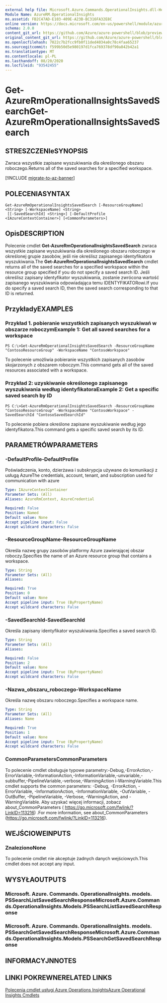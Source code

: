 ```yaml
---
external help file: Microsoft.Azure.Commands.OperationalInsights.dll-Help.xml
Module Name: AzureRM.OperationalInsights
ms.assetid: FB2C47AD-E103-409E-A23B-BC316FA32E8C
online version: https://docs.microsoft.com/en-us/powershell/module/azurerm.operationalinsights/get-azurermoperationalinsightssavedsearch
schema: 2.0.0
content_git_url: https://github.com/Azure/azure-powershell/blob/preview/src/ResourceManager/OperationalInsights/Commands.OperationalInsights/help/Get-AzureRmOperationalInsightsSavedSearch.md
original_content_git_url: https://github.com/Azure/azure-powershell/blob/preview/src/ResourceManager/OperationalInsights/Commands.OperationalInsights/help/Get-AzureRmOperationalInsightsSavedSearch.md
ms.openlocfilehash: 7022c7b2fcc9fb0f11ded4034a0c78c4faa65237
ms.sourcegitcommit: f599b50d5e980197d1fca769378df90a842b42a1
ms.translationtype: MT
ms.contentlocale: pl-PL
ms.lasthandoff: 08/20/2020
ms.locfileid: "93542455"
---
```

# <span data-ttu-id="c9d9b-101">Get-AzureRmOperationalInsightsSavedSearch</span><span class="sxs-lookup"><span data-stu-id="c9d9b-101">Get-AzureRmOperationalInsightsSavedSearch</span></span>

## <span data-ttu-id="c9d9b-102">STRESZCZENIe</span><span class="sxs-lookup"><span data-stu-id="c9d9b-102">SYNOPSIS</span></span>
<span data-ttu-id="c9d9b-103">Zwraca wszystkie zapisane wyszukiwania dla określonego obszaru roboczego.</span><span class="sxs-lookup"><span data-stu-id="c9d9b-103">Returns all of the saved searches for a specified workspace.</span></span>

[!INCLUDE [migrate-to-az-banner](../../includes/migrate-to-az-banner.md)]

## <span data-ttu-id="c9d9b-104">POLECENIA</span><span class="sxs-lookup"><span data-stu-id="c9d9b-104">SYNTAX</span></span>

```
Get-AzureRmOperationalInsightsSavedSearch [-ResourceGroupName] <String> [-WorkspaceName] <String>
 [[-SavedSearchId] <String>] [-DefaultProfile <IAzureContextContainer>] [<CommonParameters>]
```

## <span data-ttu-id="c9d9b-105">Opis</span><span class="sxs-lookup"><span data-stu-id="c9d9b-105">DESCRIPTION</span></span>
<span data-ttu-id="c9d9b-106">Polecenie cmdlet **Get-AzureRmOperationalInsightsSavedSearch** zwraca wszystkie zapisane wyszukiwania dla określonego obszaru roboczego w określonej grupie zasobów, jeśli nie określisz zapisanego identyfikatora wyszukiwania.</span><span class="sxs-lookup"><span data-stu-id="c9d9b-106">The **Get-AzureRmOperationalInsightsSavedSearch** cmdlet returns all of the saved searches for a specified workspace within the resource group specified if you do not specify a saved search ID.</span></span>
<span data-ttu-id="c9d9b-107">Jeśli określisz zapisany identyfikator wyszukiwania, zostanie zwrócona wartość zapisanego wyszukiwania odpowiadająca temu IDENTYFIKATORowi.</span><span class="sxs-lookup"><span data-stu-id="c9d9b-107">If you do specify a saved search ID, then the saved search corresponding to that ID is returned.</span></span>

## <span data-ttu-id="c9d9b-108">Przykłady</span><span class="sxs-lookup"><span data-stu-id="c9d9b-108">EXAMPLES</span></span>

### <span data-ttu-id="c9d9b-109">Przykład 1. pobieranie wszystkich zapisanych wyszukiwań w obszarze roboczym</span><span class="sxs-lookup"><span data-stu-id="c9d9b-109">Example 1: Get all saved searches for a workspace</span></span>
```
PS C:\>Get-AzureRmOperationalInsightsSavedSearch -ResourceGroupName "ContosoResourceGroup" -WorkspaceName "ContosoWorkspace"
```

<span data-ttu-id="c9d9b-110">To polecenie umożliwia pobieranie wszystkich zapisanych zasobów skojarzonych z obszarem roboczym.</span><span class="sxs-lookup"><span data-stu-id="c9d9b-110">This command gets all of the saved resources associated with a workspace.</span></span>

### <span data-ttu-id="c9d9b-111">Przykład 2: uzyskiwanie określonego zapisanego wyszukiwania według identyfikatora</span><span class="sxs-lookup"><span data-stu-id="c9d9b-111">Example 2: Get a specific saved search by ID</span></span>
```
PS C:\>Get-AzureRmOperationalInsightsSavedSearch -ResourceGroupName "ContosoResourceGroup" -WorkspaceName "ContosoWorkspace" -SavedSearchId "ContosoSavedSearchId"
```

<span data-ttu-id="c9d9b-112">To polecenie pobiera określone zapisane wyszukiwanie według jego identyfikatora.</span><span class="sxs-lookup"><span data-stu-id="c9d9b-112">This command gets a specific saved search by its ID.</span></span>

## <span data-ttu-id="c9d9b-113">PARAMETRÓW</span><span class="sxs-lookup"><span data-stu-id="c9d9b-113">PARAMETERS</span></span>

### <span data-ttu-id="c9d9b-114">-DefaultProfile</span><span class="sxs-lookup"><span data-stu-id="c9d9b-114">-DefaultProfile</span></span>
<span data-ttu-id="c9d9b-115">Poświadczenia, konto, dzierżawa i subskrypcja używane do komunikacji z usługą Azure</span><span class="sxs-lookup"><span data-stu-id="c9d9b-115">The credentials, account, tenant, and subscription used for communication with azure</span></span>

```yaml
Type: IAzureContextContainer
Parameter Sets: (All)
Aliases: AzureRmContext, AzureCredential

Required: False
Position: Named
Default value: None
Accept pipeline input: False
Accept wildcard characters: False
```

### <span data-ttu-id="c9d9b-116">-ResourceGroupName</span><span class="sxs-lookup"><span data-stu-id="c9d9b-116">-ResourceGroupName</span></span>
<span data-ttu-id="c9d9b-117">Określa nazwę grupy zasobów platformy Azure zawierającej obszar roboczy.</span><span class="sxs-lookup"><span data-stu-id="c9d9b-117">Specifies the name of an Azure resource group that contains a workspace.</span></span>

```yaml
Type: String
Parameter Sets: (All)
Aliases: 

Required: True
Position: 0
Default value: None
Accept pipeline input: True (ByPropertyName)
Accept wildcard characters: False
```

### <span data-ttu-id="c9d9b-118">-SavedSearchId</span><span class="sxs-lookup"><span data-stu-id="c9d9b-118">-SavedSearchId</span></span>
<span data-ttu-id="c9d9b-119">Określa zapisany identyfikator wyszukiwania.</span><span class="sxs-lookup"><span data-stu-id="c9d9b-119">Specifies a saved search ID.</span></span>

```yaml
Type: String
Parameter Sets: (All)
Aliases: 

Required: False
Position: 2
Default value: None
Accept pipeline input: True (ByPropertyName)
Accept wildcard characters: False
```

### <span data-ttu-id="c9d9b-120">-Nazwa_obszaru_roboczego</span><span class="sxs-lookup"><span data-stu-id="c9d9b-120">-WorkspaceName</span></span>
<span data-ttu-id="c9d9b-121">Określa nazwę obszaru roboczego.</span><span class="sxs-lookup"><span data-stu-id="c9d9b-121">Specifies a workspace name.</span></span>

```yaml
Type: String
Parameter Sets: (All)
Aliases: Name

Required: True
Position: 1
Default value: None
Accept pipeline input: True (ByPropertyName)
Accept wildcard characters: False
```

### <span data-ttu-id="c9d9b-122">CommonParameters</span><span class="sxs-lookup"><span data-stu-id="c9d9b-122">CommonParameters</span></span>
<span data-ttu-id="c9d9b-123">To polecenie cmdlet obsługuje typowe parametry:-Debug,-ErrorAction,-ErrorVariable,-InformationAction,-InformationVariable,-unvariable,-subbuffer,-PipelineVariable,-verbose,-WarningAction i-WarningVariable.</span><span class="sxs-lookup"><span data-stu-id="c9d9b-123">This cmdlet supports the common parameters: -Debug, -ErrorAction, -ErrorVariable, -InformationAction, -InformationVariable, -OutVariable, -OutBuffer, -PipelineVariable, -Verbose, -WarningAction, and -WarningVariable.</span></span> <span data-ttu-id="c9d9b-124">Aby uzyskać więcej informacji, zobacz about_CommonParameters ( https://go.microsoft.com/fwlink/?LinkID=113216) .</span><span class="sxs-lookup"><span data-stu-id="c9d9b-124">For more information, see about_CommonParameters (https://go.microsoft.com/fwlink/?LinkID=113216).</span></span>

## <span data-ttu-id="c9d9b-125">WEJŚCIOWE</span><span class="sxs-lookup"><span data-stu-id="c9d9b-125">INPUTS</span></span>

### <span data-ttu-id="c9d9b-126">Znaleziono</span><span class="sxs-lookup"><span data-stu-id="c9d9b-126">None</span></span>
<span data-ttu-id="c9d9b-127">To polecenie cmdlet nie akceptuje żadnych danych wejściowych.</span><span class="sxs-lookup"><span data-stu-id="c9d9b-127">This cmdlet does not accept any input.</span></span>

## <span data-ttu-id="c9d9b-128">WYSYŁA</span><span class="sxs-lookup"><span data-stu-id="c9d9b-128">OUTPUTS</span></span>

### <span data-ttu-id="c9d9b-129">Microsoft. Azure. Commands. OperationalInsights. models. PSSearchListSavedSearchResponse</span><span class="sxs-lookup"><span data-stu-id="c9d9b-129">Microsoft.Azure.Commands.OperationalInsights.Models.PSSearchListSavedSearchResponse</span></span>

### <span data-ttu-id="c9d9b-130">Microsoft. Azure. Commands. OperationalInsights. models. PSSearchGetSavedSearchResponse</span><span class="sxs-lookup"><span data-stu-id="c9d9b-130">Microsoft.Azure.Commands.OperationalInsights.Models.PSSearchGetSavedSearchResponse</span></span>

## <span data-ttu-id="c9d9b-131">INFORMACYJN</span><span class="sxs-lookup"><span data-stu-id="c9d9b-131">NOTES</span></span>

## <span data-ttu-id="c9d9b-132">LINKI POKREWNE</span><span class="sxs-lookup"><span data-stu-id="c9d9b-132">RELATED LINKS</span></span>

[<span data-ttu-id="c9d9b-133">Polecenia cmdlet usługi Azure Operations Insights</span><span class="sxs-lookup"><span data-stu-id="c9d9b-133">Azure Operational Insights Cmdlets</span></span>](./AzureRM.OperationalInsights.md)


